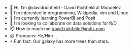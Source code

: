 - 👋 Hi, I’m @davidrichfield - David Richfield at Mondelez
- 👀 I’m interested in programming, Wikipedia, vim and Linux
- 🌱 I’m currently learning PowerBI and Posit
- 💞️ I’m looking to collaborate on data solutions for R/D
- 📫 How to reach me david.richfield@mdlz.com
- 😄 Pronouns: He/Him
- ⚡ Fun fact: Our galaxy has more trees than stars.
